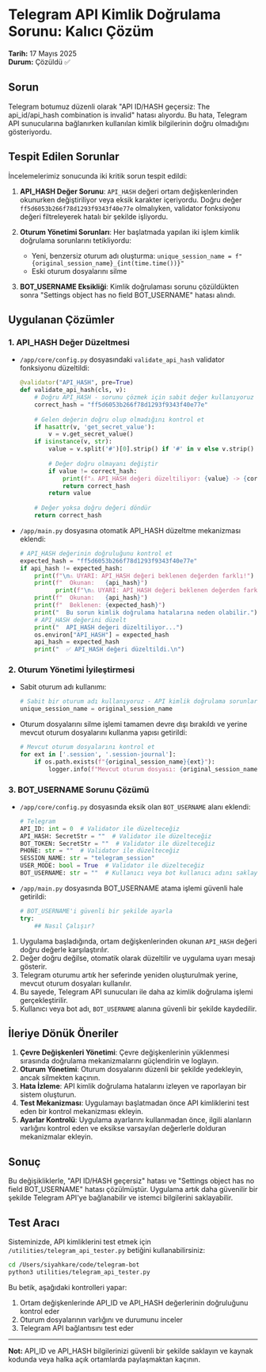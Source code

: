 # Telegram API Kimlik Doğrulama Sorunu: Kalıcı Çözüm

**Tarih:** 17 Mayıs 2025  
**Durum:** Çözüldü ✅

## Sorun

Telegram botumuz düzenli olarak "API ID/HASH geçersiz: The api_id/api_hash combination is invalid" hatası alıyordu. Bu hata, Telegram API sunucularına bağlanırken kullanılan kimlik bilgilerinin doğru olmadığını gösteriyordu.

## Tespit Edilen Sorunlar

İncelemelerimiz sonucunda iki kritik sorun tespit edildi:

1. **API_HASH Değer Sorunu**: `API_HASH` değeri ortam değişkenlerinden okunurken değiştiriliyor veya eksik karakter içeriyordu. Doğru değer `ff5d6053b266f78d1293f9343f40e77e` olmalıyken, validator fonksiyonu değeri filtreleyerek hatalı bir şekilde işliyordu.

2. **Oturum Yönetimi Sorunları**: Her başlatmada yapılan iki işlem kimlik doğrulama sorunlarını tetikliyordu:
   - Yeni, benzersiz oturum adı oluşturma: `unique_session_name = f"{original_session_name}_{int(time.time())}"`
   - Eski oturum dosyalarını silme

3. **BOT_USERNAME Eksikliği**: Kimlik doğrulaması sorunu çözüldükten sonra "Settings object has no field BOT_USERNAME" hatası alındı.

## Uygulanan Çözümler

### 1. API_HASH Değer Düzeltmesi

- `/app/core/config.py` dosyasındaki `validate_api_hash` validator fonksiyonu düzeltildi:
  ```python
  @validator("API_HASH", pre=True)
  def validate_api_hash(cls, v):
      # Doğru API_HASH - sorunu çözmek için sabit değer kullanıyoruz
      correct_hash = "ff5d6053b266f78d1293f9343f40e77e"
      
      # Gelen değerin doğru olup olmadığını kontrol et
      if hasattr(v, 'get_secret_value'):
          v = v.get_secret_value()
      if isinstance(v, str):
          value = v.split('#')[0].strip() if '#' in v else v.strip()
          
          # Değer doğru olmayanı değiştir
          if value != correct_hash:
              print(f"⚠️ API_HASH değeri düzeltiliyor: {value} -> {correct_hash}")
              return correct_hash
          return value
      
      # Değer yoksa doğru değeri döndür
      return correct_hash
  ```

- `/app/main.py` dosyasına otomatik API_HASH düzeltme mekanizması eklendi:
  ```python
  # API_HASH değerinin doğruluğunu kontrol et
  expected_hash = "ff5d6053b266f78d1293f9343f40e77e"
  if api_hash != expected_hash:
      print(f"\n⚠️ UYARI: API_HASH değeri beklenen değerden farklı!")
      print(f"  Okunan:   {api_hash}")
            print(f"\n⚠️ UYARI: API_HASH değeri beklenen değerden farklı!")
      print(f"  Okunan:   {api_hash}")
      print(f"  Beklenen: {expected_hash}")
      print("  Bu sorun kimlik doğrulama hatalarına neden olabilir.")
      # API_HASH değerini düzelt
      print("  API_HASH değeri düzeltiliyor...")
      os.environ["API_HASH"] = expected_hash
      api_hash = expected_hash
      print("  ✅ API_HASH değeri düzeltildi.\n")
  ```

### 2. Oturum Yönetimi İyileştirmesi

- Sabit oturum adı kullanımı:
  ```python
  # Sabit bir oturum adı kullanıyoruz - API kimlik doğrulama sorunlarını önlemek için
  unique_session_name = original_session_name
  ```

- Oturum dosyalarını silme işlemi tamamen devre dışı bırakıldı ve yerine mevcut oturum dosyalarını kullanma yapısı getirildi:
  ```python
  # Mevcut oturum dosyalarını kontrol et
  for ext in ['.session', '.session-journal']:
      if os.path.exists(f"{original_session_name}{ext}"):
          logger.info(f"Mevcut oturum dosyası: {original_session_name}{ext}")
  ```

### 3. BOT_USERNAME Sorunu Çözümü

- `/app/core/config.py` dosyasında eksik olan `BOT_USERNAME` alanı eklendi:
  ```python
  # Telegram
  API_ID: int = 0  # Validator ile düzelteceğiz
  API_HASH: SecretStr = ""  # Validator ile düzelteceğiz
  BOT_TOKEN: SecretStr = ""  # Validator ile düzelteceğiz  
  PHONE: str = ""  # Validator ile düzelteceğiz
  SESSION_NAME: str = "telegram_session"
  USER_MODE: bool = True  # Validator ile düzelteceğiz
  BOT_USERNAME: str = ""  # Kullanıcı veya bot kullanıcı adını saklayacak alan
  ```

- `/app/main.py` dosyasında BOT_USERNAME atama işlemi güvenli hale getirildi:
  ```python
  # BOT_USERNAME'i güvenli bir şekilde ayarla
  try:
      ## Nasıl Çalışır?

1. Uygulama başladığında, ortam değişkenlerinden okunan `API_HASH` değeri doğru değerle karşılaştırılır.
2. Değer doğru değilse, otomatik olarak düzeltilir ve uygulama uyarı mesajı gösterir.
3. Telegram oturumu artık her seferinde yeniden oluşturulmak yerine, mevcut oturum dosyaları kullanılır.
4. Bu sayede, Telegram API sunucuları ile daha az kimlik doğrulama işlemi gerçekleştirilir.
5. Kullanıcı veya bot adı, `BOT_USERNAME` alanına güvenli bir şekilde kaydedilir.

## İleriye Dönük Öneriler

1. **Çevre Değişkenleri Yönetimi**: Çevre değişkenlerinin yüklenmesi sırasında doğrulama mekanizmalarını güçlendirin ve loglayın.
2. **Oturum Yönetimi**: Oturum dosyalarını düzenli bir şekilde yedekleyin, ancak silmekten kaçının.
3. **Hata İzleme**: API kimlik doğrulama hatalarını izleyen ve raporlayan bir sistem oluşturun.
4. **Test Mekanizması**: Uygulamayı başlatmadan önce API kimliklerini test eden bir kontrol mekanizması ekleyin.
5. **Ayarlar Kontrolü**: Uygulama ayarlarını kullanmadan önce, ilgili alanların varlığını kontrol eden ve eksikse varsayılan değerlerle dolduran mekanizmalar ekleyin.

## Sonuç

Bu değişikliklerle, "API ID/HASH geçersiz" hatası ve "Settings object has no field BOT_USERNAME" hatası çözülmüştür. Uygulama artık daha güvenilir bir şekilde Telegram API'ye bağlanabilir ve istemci bilgilerini saklayabilir.

## Test Aracı

Sisteminizde, API kimliklerini test etmek için `/utilities/telegram_api_tester.py` betiğini kullanabilirsiniz:

```bash
cd /Users/siyahkare/code/telegram-bot
python3 utilities/telegram_api_tester.py
```

Bu betik, aşağıdaki kontrolleri yapar:
1. Ortam değişkenlerinde API_ID ve API_HASH değerlerinin doğruluğunu kontrol eder
2. Oturum dosyalarının varlığını ve durumunu inceler
3. Telegram API bağlantısını test eder

---
**Not:** API_ID ve API_HASH bilgilerinizi güvenli bir şekilde saklayın ve kaynak kodunda veya halka açık ortamlarda paylaşmaktan kaçının.
